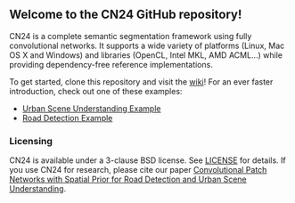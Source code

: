 ## Welcome to the CN24 GitHub repository!

CN24 is a complete semantic segmentation framework using fully convolutional networks. It supports a wide variety of
platforms (Linux, Mac OS X and Windows) and libraries (OpenCL, Intel MKL, AMD ACML...) while providing dependency-free
reference implementations.

To get started, clone this repository and visit the [wiki](https://github.com/cvjena/cn24/wiki)!
For an ever faster introduction, check out one of these examples:

* [Urban Scene Understanding Example](https://github.com/cvjena/cn24/wiki/Urban-Scene-Understanding-Example)
* [Road Detection Example](https://github.com/cvjena/cn24/wiki/Road-Detection-Example)

### Licensing
CN24 is available under a 3-clause BSD license. See [LICENSE](LICENSE) for details.
If you use CN24 for research, please cite our paper
[Convolutional Patch Networks with Spatial Prior for Road Detection and
Urban Scene Understanding](http://hera.inf-cv.uni-jena.de:6680/pdf/Brust15:CPN.pdf).
